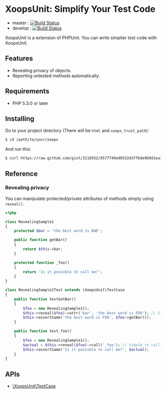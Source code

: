 # XoopsUnit: Simplify Your Test Code

* master : [![Build Status](https://secure.travis-ci.org/suin/xoopsunit.png?branch=master)](http://travis-ci.org/suin/xoopsunit)
* develop : [![Build Status](https://secure.travis-ci.org/suin/xoopsunit.png?branch=develop)](http://travis-ci.org/suin/xoopsunit)

XoopsUnit is a extension of PHPUnit. You can write simplier test code with XoopsUnit. 

## Features

* Revealing privacy of objects.
* Reporting untested methods automatically.

## Requirements

* PHP 5.3.0 or later

## Installing

Go to your project directory (There will be `html` and `xoops_trust_path`):

```sh
$ cd /path/to/your/xoops
```

And run this:

```sh
$ curl https://raw.github.com/gist/3116932/9577749ed6532d3ff6de9b9d1ea3f961ffa55dc7/xoopsunit-install.php -s -o xoopsunit-install.php && php xoopsunit-install.php && \rm xoopsunit-install.php
```

## Reference

### Revealing privacy

You can manipulate protected/private attributes of methods simply using ```reveal()```. 

```php
<?php

class RevealingSample1
{
	protected $bar = 'the best word is BAR';

	public function getBar()
	{
		return $this->bar;
	}

	protected function _foo()
	{
		return 'Is it possible to call me?';
	}
}

class RevealingSample1Test extends \XoopsUnit\TestCase
{
	public function testGetBar()
	{
		$foo = new RevealingSample1();
		$this->reveal($foo)->attr('bar', 'the best word is FOO'); // Simple to manipulate!!
		$this->assertSame('the best word is FOO', $foo->getBar());
	}

	public function test_foo()
	{
		$foo = new RevealingSample1();
		$actual = $this->reveal($foo)->call('_foo'); // Simple to call!!
		$this->assertSame('Is it possible to call me?', $actual);
	}
}
```

## APIs

* [\XoopsUnit\TestCase](https://github.com/suin/xoopsunit/blob/master/Source/XoopsUnit/TestCaseInterface.php)